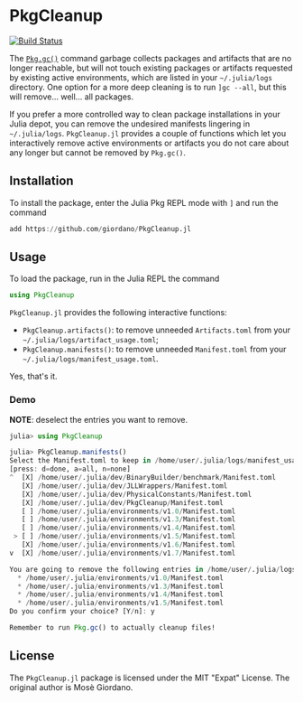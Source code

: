 # PkgCleanup

[![Build Status](https://github.com/giordano/PkgCleanup.jl/workflows/CI/badge.svg)](https://github.com/giordano/PkgCleanup.jl/actions)

The [`Pkg.gc()`](https://julialang.github.io/Pkg.jl/v1/api/#Pkg.gc) command
garbage collects packages and artifacts that are no longer reachable, but will
not touch existing packages or artifacts requested by existing active
environments, which are listed in your `~/.julia/logs` directory.  One option
for a more deep cleaning is to run `]gc --all`, but this will
remove... well... all packages.

If you prefer a more controlled way to clean package installations in your Julia
depot, you can remove the undesired manifests lingering in `~/.julia/logs`.
`PkgCleanup.jl` provides a couple of functions which let you interactively
remove active environments or artifacts you do not care about any longer but
cannot be removed by `Pkg.gc()`.

## Installation

To install the package, enter the Julia Pkg REPL mode with `]` and run the
command

```julia
add https://github.com/giordano/PkgCleanup.jl
```

## Usage

To load the package, run in the Julia REPL the command

```julia
using PkgCleanup
```

`PkgCleanup.jl` provides the following interactive functions:

* `PkgCleanup.artifacts()`: to remove unneeded `Artifacts.toml` from your
  `~/.julia/logs/artifact_usage.toml`;
* `PkgCleanup.manifests()`: to remove unneeded `Manifest.toml` from your
  `~/.julia/logs/manifest_usage.toml`.

Yes, that's it.

### Demo

**NOTE**: deselect the entries you want to remove.

```julia
julia> using PkgCleanup

julia> PkgCleanup.manifests()
Select the Manifest.toml to keep in /home/user/.julia/logs/manifest_usage.toml
[press: d=done, a=all, n=none]
^  [X] /home/user/.julia/dev/BinaryBuilder/benchmark/Manifest.toml
   [X] /home/user/.julia/dev/JLLWrappers/Manifest.toml
   [X] /home/user/.julia/dev/PhysicalConstants/Manifest.toml
   [X] /home/user/.julia/dev/PkgCleanup/Manifest.toml
   [ ] /home/user/.julia/environments/v1.0/Manifest.toml
   [ ] /home/user/.julia/environments/v1.3/Manifest.toml
   [ ] /home/user/.julia/environments/v1.4/Manifest.toml
 > [ ] /home/user/.julia/environments/v1.5/Manifest.toml
   [X] /home/user/.julia/environments/v1.6/Manifest.toml
v  [X] /home/user/.julia/environments/v1.7/Manifest.toml

You are going to remove the following entries in /home/user/.julia/logs/manifest_usage.toml:
  * /home/user/.julia/environments/v1.0/Manifest.toml
  * /home/user/.julia/environments/v1.3/Manifest.toml
  * /home/user/.julia/environments/v1.4/Manifest.toml
  * /home/user/.julia/environments/v1.5/Manifest.toml
Do you confirm your choice? [Y/n]: y

Remember to run Pkg.gc() to actually cleanup files!
```

## License

The `PkgCleanup.jl` package is licensed under the MIT "Expat" License.  The
original author is Mosè Giordano.
